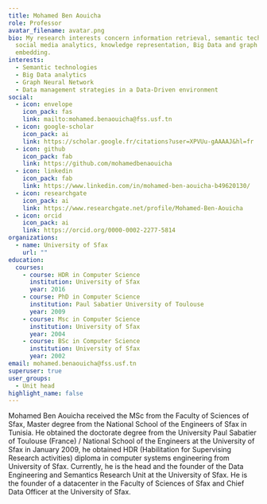 ```yaml
---
title: Mohamed Ben Aouicha
role: Professor
avatar_filename: avatar.png
bio: My research interests concern information retrieval, semantic technologies,
  social media analytics, knowledge representation, Big Data and graph
  embedding.
interests:
  - Semantic technologies
  - Big Data analytics
  - Graph Neural Network
  - Data management strategies in a Data-Driven environment
social:
  - icon: envelope
    icon_pack: fas
    link: mailto:mohamed.benaouicha@fss.usf.tn
  - icon: google-scholar
    icon_pack: ai
    link: https://scholar.google.fr/citations?user=XPVUu-gAAAAJ&hl=fr
  - icon: github
    icon_pack: fab
    link: https://github.com/mohamedbenaouicha
  - icon: linkedin
    icon_pack: fab
    link: https://www.linkedin.com/in/mohamed-ben-aouicha-b49620130/
  - icon: researchgate
    icon_pack: ai
    link: https://www.researchgate.net/profile/Mohamed-Ben-Aouicha
  - icon: orcid
    icon_pack: ai
    link: https://orcid.org/0000-0002-2277-5814
organizations:
  - name: University of Sfax
    url: ""
education:
  courses:
    - course: HDR in Computer Science
      institution: University of Sfax
      year: 2016
    - course: PhD in Computer Science
      institution: Paul Sabatier University of Toulouse
      year: 2009
    - course: Msc in Computer Science
      institution: University of Sfax
      year: 2004
    - course: BSc in Computer Science
      institution: University of Sfax
      year: 2002
email: mohamed.benaouicha@fss.usf.tn
superuser: true
user_groups:
  - Unit head
highlight_name: false
---
```


Mohamed Ben Aouicha received the MSc from the Faculty of Sciences of Sfax, Master degree from the National School of the Engineers of Sfax in Tunisia. He obtained the doctorate degree from the University Paul Sabatier of Toulouse (France) / National School of the Engineers at the University of Sfax in January 2009, he obtained HDR (Habilitation for Supervising Research activities) diploma in computer systems engineering from University of Sfax. Currently, he is the head and the founder of the Data Engineering and Semantics Research Unit at the University of Sfax. He is the founder of a datacenter in the Faculty of Sciences of Sfax and Chief Data Officer at the University of Sfax. 